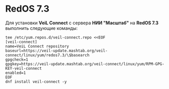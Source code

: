# RedOS 7.3

Для установки **VeiL Connect** с сервера **НИИ "Масштаб"** на **RedOS 7.3** выполнить следующие команды:
```
tee /etc/yum.repos.d/veil-connect.repo <<EOF
[veil-connect]
name=VeiL Connect repository
baseurl=https://veil-update.mashtab.org/veil-connect/linux/yum/redos7.3/\$basearch
gpgcheck=1
gpgkey=https://veil-update.mashtab.org/veil-connect/linux/yum/RPM-GPG-KEY-veil-connect
enabled=1
EOF
dnf install veil-connect -y
```